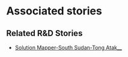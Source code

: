 # Associated stories

<!-- !!DO NOT REMOVE!! start autogenerated hyperlinks -->
## Related R&D Stories
- [Solution Mapper\-South Sudan\-Tong Atak\_\_](/RnD-Archive/stories/?doc=SolutionMappers_SSD)
<!-- !!DO NOT REMOVE!! end autogenerated hyperlinks -->